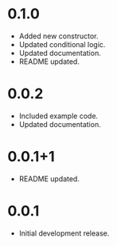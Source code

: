 # 0.1.0

* Added new constructor.
* Updated conditional logic.
* Updated documentation.
* README updated.

# 0.0.2

* Included example code.
* Updated documentation.

# 0.0.1+1

* README updated.

# 0.0.1

* Initial development release.
